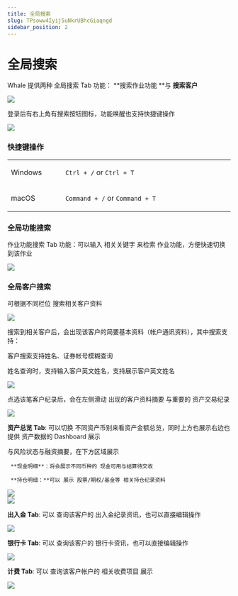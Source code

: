 ```yaml
---
title: 全局搜索
slug: TPsoww4Iyij5uNkrUBhcGiaqngd
sidebar_position: 2
---
```



# 全局搜索

Whale 提供两种 全局搜索 Tab 功能： **搜索作业功能 **与 **搜索客户**

<img src="/assets/BVaBbtPo4ovSkZxlzz3c4xShn2g.png" src-width="3303" src-height="545" align="center"/>

登录后有右上角有搜索按钮图标，功能唤醒也支持快捷键操作

<img src="/assets/TZfvbqf6qoNuVkxXFI1cX0fPnsh.png" src-width="820" src-height="90"/>

### 快捷键操作

<table>
<colgroup>
<col width="157"/>
<col width="663"/>
</colgroup>
<tbody>
<tr><td><p>Windows</p></td><td><p><code>Ctrl + /</code> or <code>Ctrl + T</code></p></td></tr>
<tr><td><p>macOS</p></td><td><p><code>Command + /</code> or <code>Command + T</code></p></td></tr>
</tbody>
</table>

### 全局功能搜索

作业功能搜索 Tab 功能：可以输入 相关关键字 来检索 作业功能，方便快速切换到该作业

<img src="/assets/Kn3CbXcqPoODAnxGg0ZctF1LnKd.png" src-width="3810" src-height="1318" align="center"/>

### 全局客户搜索

可根据不同栏位 搜索相关客户资料

<img src="/assets/HJr2bxOvToO50lxddURcoSqPnPd.png" src-width="3198" src-height="1142" align="center"/>

搜索到相关客户后，会出现该客户的简要基本资料（帐户通讯资料），其中搜索支持：

客户搜索支持姓名、证券帐号模糊查询

姓名查询时，支持输入客户英文姓名，支持展示客户英文姓名

<img src="/assets/LRCQbL62Woxd9TxEszBcQRjanah.png" src-width="2600" src-height="1086" align="center"/>

点选该笔客户纪录后，会在左侧滑动 出现的客户资料摘要 与重要的 资产交易纪录

<img src="/assets/WKf5bnuUUoTp8dxFKl7cQSlwn8b.png" src-width="3824" src-height="1576" align="center"/>

**资产总览 Tab**: 可以切换 不同资产币别来看资产金额总览，同时上方也展示右边也提供 资产数据的 Dashboard 展示

与风险状态与融资摘要，在下方区域展示 

     **现金明细**：将会展示不同币种的 现金可用与结算待交收

     **持仓明细：**可以 展示 股票/期权/基金等 相关持仓纪录资料

<div class="flex gap-3 columns-2" column-size="2">
<div class="w-[35%]" width-ratio="35">
<img src="/assets/XSVbbN3CGo0fpWxnEb2cXMVnn0f.png" src-width="1420" src-height="1270" align="center"/>
</div>
<div class="w-[64%]" width-ratio="64">
<img src="/assets/LSyJbHVdyoy5pRx6uoncXwWgn58.png" src-width="1404" src-height="678" align="center"/>
</div>
</div>

**出入金 Tab**:  可以 查询该客户的 出入金纪录资讯，也可以直接编辑操作

<img src="/assets/Cauvb1hLgo9pv7xhBoVcYbDinkd.png" src-width="1426" src-height="842" align="center"/>

**银行卡 Tab**:  可以 查询该客户的 银行卡资讯，也可以直接编辑操作

<img src="/assets/UUBCbvxyEo9OOyxfDJDcwXjnnGb.png" src-width="1432" src-height="878" align="center"/>

**计费 Tab**:  可以 查询该客户帐户的 相关收费项目 展示

<img src="/assets/DVWYb6CJZo409IxrD1Tc0jsZnkg.png" src-width="1388" src-height="1566" align="center"/>

